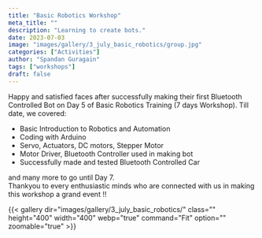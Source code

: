 ```yaml
---
title: "Basic Robotics Workshop"
meta_title: ""
description: "Learning to create bots."
date: 2023-07-03
image: "images/gallery/3_july_basic_robotics/group.jpg"
categories: ["Activities"]
author: "Spandan Guragain"
tags: ["workshops"]
draft: false
---
```


Happy and satisfied faces after successfully making their first Bluetooth Controlled Bot on Day 5 of Basic Robotics Training (7 days Workshop). 
Till date, we covered:
- Basic Introduction to Robotics and Automation
- Coding with Arduino
- Servo, Actuators, DC motors, Stepper Motor
- Motor Driver, Bluetooth Controller used in making bot
- Successfully made and tested Bluetooth Controlled Car

and many more to go until Day 7.  
Thankyou to every enthusiastic minds who are connected with us in making this workshop a grand event !!

{{< gallery dir="images/gallery/3_july_basic_robotics/" class="" height="400" width="400" webp="true" command="Fit" option="" zoomable="true" >}}

